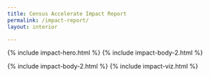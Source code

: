 ```yaml
---
title: Census Accelerate Impact Report
permalink: /impact-report/
layout: interior

---
```


{% include impact-hero.html %}
{% include impact-body-2.html %}
<!-- {% include impact-scrolling-images.html %} -->
{% include impact-body-2.html %}
{% include impact-viz.html %}
<!-- {% include impact-body-2.html %} -->
